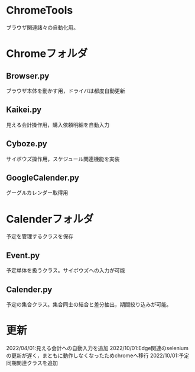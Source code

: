 # ChromeTools
ブラウザ関連諸々の自動化用。

# Chromeフォルダ
## Browser.py
ブラウザ本体を動かす用，ドライバは都度自動更新
## Kaikei.py
見える会計操作用，購入依頼明細を自動入力
## Cyboze.py
サイボウズ操作用，スケジュール関連機能を実装
## GoogleCalender.py
グーグルカレンダー取得用

# Calenderフォルダ
予定を管理するクラスを保存
## Event.py
予定単体を扱うクラス。サイボウズへの入力が可能
## Calender.py
予定の集合クラス。集合同士の結合と差分抽出，期間絞り込みが可能。

# 更新
2022/04/01:見える会計への自動入力を追加
2022/10/01:Edge関連のseleniumの更新が遅く，まともに動作しなくなったためchromeへ移行
2022/10/01:予定同期関連クラスを追加
